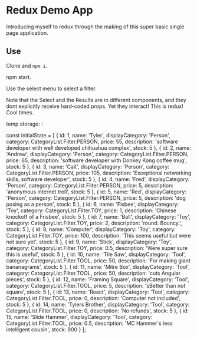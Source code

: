 #  Redux Demo App

Introducing myself to redux through the making of this super basic single page application. 

## Use

Clone and `npm i`. 

npm start.

Use the select menu to select a filter. 

Note that the Select and the Results are in different components, and they dont explicitly receive hard-coded props. Yet they interact! This is redux! Cool times. 


temp storage: : 


const initialState = [
  {
    id: 1,
    name: 'Tyler',
    displayCategory: 'Person',
    category: CategoryList.Filter.PERSON,
    price: 55,
    description: 'software developer with well developed chihuahua complex',
    stock: 5
  },
  {
    id: 2,
    name: 'Andrew',
    displayCategory: 'Person',
    category: CategoryList.Filter.PERSON,
    price: 65,
    description: 'software developer with Donkey Kong coffee mug',
    stock: 5
  },
  {
    id: 3,
    name: 'Cait',
    displayCategory: 'Person',
    category: CategoryList.Filter.PERSON,
    price: 105,
    description: 'Exceptional networking skills, software developer',
    stock: 5
  },
  {
    id: 4,
    name: 'Fred',
    displayCategory: 'Person',
    category: CategoryList.Filter.PERSON,
    price: 5,
    description: 'anonymous internet troll',
    stock: 5
  },
  {
    id: 5,
    name: 'Red',
    displayCategory: 'Person',
    category: CategoryList.Filter.PERSON,
    price: 5,
    description: 'dog posing as a person',
    stock: 5
  },
  {
    id: 6,
    name: 'Fisbee',
    displayCategory: 'Toy',
    category: CategoryList.Filter.TOY,
    price: 1,
    description: 'Chinese knockoff of a Frisbee',
    stock: 5
  },
  {
    id: 7,
    name: 'Ball',
    displayCategory: 'Toy',
    category: CategoryList.Filter.TOY,
    price: 2,
    description: 'round. Bouncy.',
    stock: 5
  },
  {
    id: 8,
    name: 'Computer',
    displayCategory: 'Toy',
    category: CategoryList.Filter.TOY,
    price: 100,
    description: 'This seems useful but were not sure yet',
    stock: 5
  },
  {
    id: 9,
    name: 'Stick',
    displayCategory: 'Toy',
    category: CategoryList.Filter.TOY,
    price: 0.5,
    description: 'Were super sure this is useful',
    stock: 5
  },
  {
    id: 10,
    name: 'Tile Saw',
    displayCategory: 'Tool',
    category: CategoryList.Filter.TOOL,
    price: 50,
    description: 'For making giant bananagrams',
    stock: 5
  },
  {
    id: 11,
    name: 'Mitre Box',
    displayCategory: 'Tool',
    category: CategoryList.Filter.TOOL,
    price: 50,
    description: 'cuts Angular pieces',
    stock: 5
  },
  {
    id: 12,
    name: 'Framing Square',
    displayCategory: 'Tool',
    category: CategoryList.Filter.TOOL,
    price: 5,
    description: 'sBetter than not square',
    stock: 5
  },
  {
    id: 13,
    name: 'React',
    displayCategory: 'Tool',
    category: CategoryList.Filter.TOOL,
    price: 0,
    description: 'Computer not included',
    stock: 5
  },
  {
    id: 14,
    name: 'Tylers Brother',
    displayCategory: 'Tool',
    category: CategoryList.Filter.TOOL,
    price: 0,
    description: 'No refunds',
    stock: 5
  },
  {
    id: 15,
    name: 'Slide Hammer',
    displayCategory: 'Tool',
    category: CategoryList.Filter.TOOL,
    price: 0.5,
    description: 'MC Hammer`s less intelligent cousin',
    stock: 900
  }
];